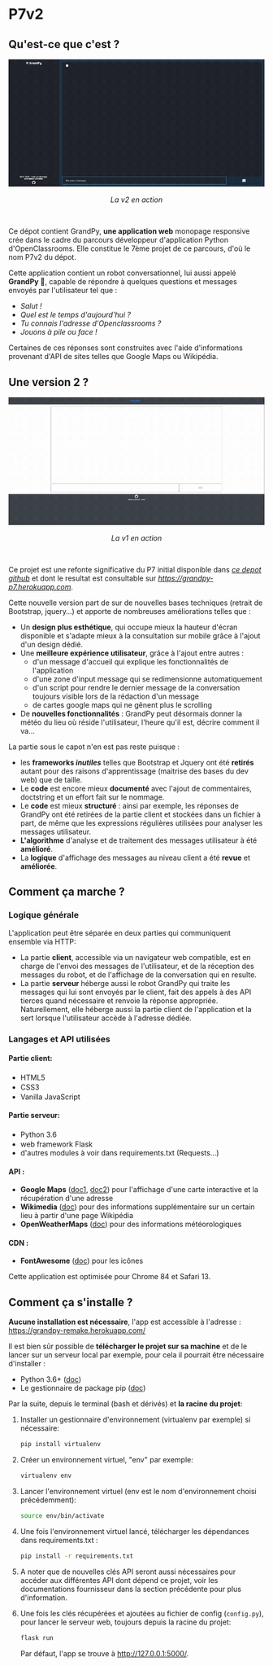 # P7v2

## Qu'est-ce que c'est ?

<div style="text-align: center">
    <img src="v2_dsk_1.gif"><br>
    <p style="text-align: center; font-style: italic">La v2 en action</p><br>
</div>

Ce dépot contient GrandPy, **une application web** monopage responsive crée dans le cadre du parcours développeur d'application Python d'OpenClassrooms. Elle constitue le 7ème projet de ce parcours, d'où le nom P7v2 du dépot.

Cette application contient un robot conversationnel, lui aussi appelé **GrandPy 🤖**, capable de répondre à quelques questions et messages envoyés par l'utilisateur tel que :
- *Salut !*
- *Quel est le temps d'aujourd'hui ?* 
- *Tu connais l'adresse d'Openclassrooms ?*
- *Jouons à pile ou face !*

Certaines de ces réponses sont construites avec l'aide d'informations provenant d'API de sites telles que Google Maps ou Wikipédia.

## Une version 2 ?

<div style="text-align: center">
    <img src="v1_dsk_1.gif"><br>
    <p style="text-style: center; font-style: italic">La v1 en action</p><br>
</div>

Ce projet est une refonte significative du P7 initial disponible dans *[ce depot github](https://github.com/Ludophilia/P7)* et dont le resultat est consultable sur *https://grandpy-p7.herokuapp.com*.

Cette nouvelle version part de sur de nouvelles bases techniques (retrait de Bootstrap, jquery…) et apporte de nombreuses améliorations telles que :
- Un **design plus esthétique**, qui occupe mieux la hauteur d'écran disponible et s'adapte mieux à la consultation sur mobile grâce à l'ajout d'un design dédié.
- Une **meilleure expérience utilisateur**, grâce à l'ajout entre autres : 
    - d'un message d'accueil qui explique les fonctionnalités de l'application
    - d'une zone d'input message qui se redimensionne automatiquement
    - d'un script pour rendre le dernier message de la conversation toujours visible lors de la rédaction d'un message
    - de cartes google maps qui ne gênent plus le scrolling
- De **nouvelles fonctionnalités** : GrandPy peut désormais donner la météo du lieu où réside l'utilisateur, l'heure qu'il est, décrire comment il va…

La partie sous le capot n'en est pas reste puisque :
- les **frameworks *inutiles*** telles que Bootstrap et Jquery ont été **retirés** autant pour des raisons d'apprentissage (maitrise des bases du dev web) que de taille.
- Le **code** est encore mieux **documenté** avec l'ajout de commentaires, doctstring et un effort fait sur le nommage.
- Le **code** est mieux **structuré** : ainsi par exemple, les réponses de GrandPy ont été retirées de la partie client et stockées dans un fichier à part, de même que les expressions régulières utilisées pour analyser les messages utilisateur.
- **L'algorithme** d'analyse et de traitement des messages utilisateur à été **amélioré**.
- La **logique** d'affichage des messages au niveau client a été **revue** et **améliorée**.

## Comment ça marche ?

### Logique générale

L'application peut être séparée en deux parties qui communiquent ensemble via HTTP:
- La partie **client**, accessible via un navigateur web compatible, est en charge de l'envoi des messages de l'utilisateur, et de la réception des messages du robot, et de l'affichage de la conversation qui en resulte.
- La partie **serveur** héberge aussi le robot GrandPy qui traite les messages qui lui sont envoyés par le client, fait des appels à des API tierces quand nécessaire et renvoie la réponse appropriée. Naturellement, elle héberge aussi la partie client de l'application et la sert lorsque l'utilisateur accède à l'adresse dédiée.

### Langages et API utilisées

#### Partie client:
- HTML5 <img src="https://upload.wikimedia.org/wikipedia/commons/6/61/HTML5_logo_and_wordmark.svg" width=16 height=16>
- CSS3 <img src="https://upload.wikimedia.org/wikipedia/commons/d/d5/CSS3_logo_and_wordmark.svg" width=16 height=16>
- Vanilla JavaScript <img src="https://upload.wikimedia.org/wikipedia/commons/9/99/Unofficial_JavaScript_logo_2.svg" width=16 height=16>

#### Partie serveur:
- Python 3.6 <img src="https://upload.wikimedia.org/wikipedia/commons/c/c3/Python-logo-notext.svg" width=16 height=16>
- web framework Flask <img src="https://upload.wikimedia.org/wikipedia/commons/3/3c/Flask_logo.svg" width=48 height=16>
- d'autres modules à voir dans requirements.txt (Requests...)

#### API : 
- **Google Maps** ([doc1](https://developers.google.com/maps/documentation/javascript/overview), [doc2](https://developers.google.com/places/web-service/search)) pour l'affichage d'une carte interactive et la récupération d'une adresse
- **Wikimedia** ([doc](https://www.mediawiki.org/wiki/API:Get_the_contents_of_a_page)) pour des informations supplémentaire sur un certain lieu à partir d'une page Wikipédia
- **OpenWeatherMaps** ([doc](https://openweathermap.org/api)) pour des informations météorologiques

#### CDN : 
- **FontAwesome** ([doc](https://fontawesome.com/v4.7.0/get-started/)) pour les icônes 

Cette application est optimisée pour Chrome 84 et Safari 13.

## Comment ça s'installe ?

**Aucune installation est nécessaire**, l'app est accessible à l'adresse : https://grandpy-remake.herokuapp.com/

Il est bien sûr possible de **télécharger le projet sur sa machine** et de le lancer sur un serveur local par exemple, pour cela il pourrait être nécessaire d'installer :
- Python 3.6+ ([doc](https://www.python.org/downloads/))
- Le gestionnaire de package pip ([doc](https://pypi.org/project/pip/))

Par la suite, depuis le terminal (bash et dérivés) et **la racine du projet**:

1. Installer un gestionnaire d'environnement (virtualenv par exemple) si nécessaire:

    ```bash
    pip install virtualenv
    ```
2. Créer un environnement virtuel, "env" par exemple:

    ```bash
    virtualenv env
    ```

3. Lancer l'environnement virtuel (env est le nom d'environnement choisi précédemment):

    ```bash
    source env/bin/activate
    ```

4. Une fois l'environnement virtuel lancé, télécharger les dépendances dans requirements.txt :

    ```bash
    pip install -r requirements.txt
    ```

5. A noter que de nouvelles clés API seront aussi nécessaires pour accéder aux différentes API dont dépend ce projet, voir les documentations fournisseur dans la section précédente pour plus d'information.

5. Une fois les clés récupérées et ajoutées au fichier de config (`config.py`),  pour lancer le serveur web, toujours depuis la racine du projet:

    ```bash
    flask run 
    ````

   Par défaut, l\'app se trouve à http://127.0.0.1:5000/.